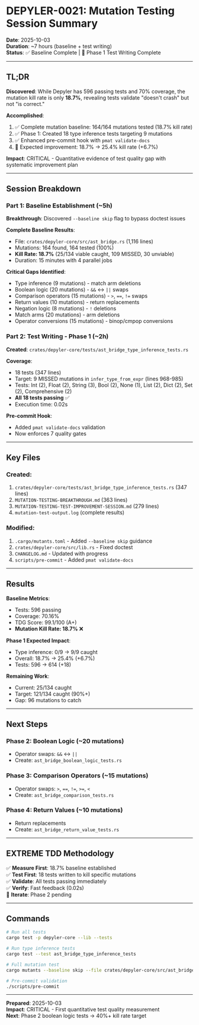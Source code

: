 # DEPYLER-0021: Mutation Testing Session Summary

**Date**: 2025-10-03  
**Duration**: ~7 hours (baseline + test writing)  
**Status**: ✅ Baseline Complete | 🚧 Phase 1 Test Writing Complete

---

## TL;DR

**Discovered**: While Depyler has 596 passing tests and 70% coverage, the mutation kill rate is only **18.7%**, revealing tests validate "doesn't crash" but not "is correct."

**Accomplished**:
1. ✅ Complete mutation baseline: 164/164 mutations tested (18.7% kill rate)
2. ✅ Phase 1: Created 18 type inference tests targeting 9 mutations
3. ✅ Enhanced pre-commit hook with `pmat validate-docs`
4. 🎯 Expected improvement: 18.7% → 25.4% kill rate (+6.7%)

**Impact**: CRITICAL - Quantitative evidence of test quality gap with systematic improvement plan

---

## Session Breakdown

### Part 1: Baseline Establishment (~5h)

**Breakthrough**: Discovered `--baseline skip` flag to bypass doctest issues

**Complete Baseline Results**:
- File: `crates/depyler-core/src/ast_bridge.rs` (1,116 lines)
- Mutations: 164 found, 164 tested (100%)
- **Kill Rate: 18.7%** (25/134 viable caught, 109 MISSED, 30 unviable)
- Duration: 15 minutes with 4 parallel jobs

**Critical Gaps Identified**:
- Type inference (9 mutations) - match arm deletions
- Boolean logic (20 mutations) - `&&` ↔ `||` swaps
- Comparison operators (15 mutations) - `>`, `==`, `!=` swaps
- Return values (10 mutations) - return replacements
- Negation logic (8 mutations) - `!` deletions
- Match arms (20 mutations) - arm deletions
- Operator conversions (15 mutations) - binop/cmpop conversions

### Part 2: Test Writing - Phase 1 (~2h)

**Created**: `crates/depyler-core/tests/ast_bridge_type_inference_tests.rs`

**Coverage**:
- 18 tests (347 lines)
- Target: 9 MISSED mutations in `infer_type_from_expr` (lines 968-985)
- Tests: Int (2), Float (2), String (3), Bool (2), None (1), List (2), Dict (2), Set (2), Comprehensive (2)
- **All 18 tests passing** ✅
- Execution time: 0.02s

**Pre-commit Hook**:
- Added `pmat validate-docs` validation
- Now enforces 7 quality gates

---

## Key Files

### Created:
1. `crates/depyler-core/tests/ast_bridge_type_inference_tests.rs` (347 lines)
2. `MUTATION-TESTING-BREAKTHROUGH.md` (363 lines)
3. `MUTATION-TESTING-TEST-IMPROVEMENT-SESSION.md` (279 lines)
4. `mutation-test-output.log` (complete results)

### Modified:
1. `.cargo/mutants.toml` - Added `--baseline skip` guidance
2. `crates/depyler-core/src/lib.rs` - Fixed doctest
3. `CHANGELOG.md` - Updated with progress
4. `scripts/pre-commit` - Added `pmat validate-docs`

---

## Results

**Baseline Metrics**:
- Tests: 596 passing
- Coverage: 70.16%
- TDG Score: 99.1/100 (A+)
- **Mutation Kill Rate: 18.7%** ❌

**Phase 1 Expected Impact**:
- Type inference: 0/9 → 9/9 caught
- Overall: 18.7% → 25.4% (+6.7%)
- Tests: 596 → 614 (+18)

**Remaining Work**:
- Current: 25/134 caught
- Target: 121/134 caught (90%+)
- Gap: 96 mutations to catch

---

## Next Steps

### Phase 2: Boolean Logic (~20 mutations)
- Operator swaps: `&&` ↔ `||`
- Create: `ast_bridge_boolean_logic_tests.rs`

### Phase 3: Comparison Operators (~15 mutations)
- Operator swaps: `>`, `==`, `!=`, `>=`, `<`
- Create: `ast_bridge_comparison_tests.rs`

### Phase 4: Return Values (~10 mutations)
- Return replacements
- Create: `ast_bridge_return_value_tests.rs`

---

## EXTREME TDD Methodology

✅ **Measure First**: 18.7% baseline established  
✅ **Test First**: 18 tests written to kill specific mutations  
✅ **Validate**: All tests passing immediately  
✅ **Verify**: Fast feedback (0.02s)  
🚧 **Iterate**: Phase 2 pending

---

## Commands

```bash
# Run all tests
cargo test -p depyler-core --lib --tests

# Run type inference tests
cargo test --test ast_bridge_type_inference_tests

# Full mutation test
cargo mutants --baseline skip --file crates/depyler-core/src/ast_bridge.rs --jobs 2

# Pre-commit validation
./scripts/pre-commit
```

---

**Prepared**: 2025-10-03  
**Impact**: CRITICAL - First quantitative test quality measurement  
**Next**: Phase 2 boolean logic tests → 40%+ kill rate target
